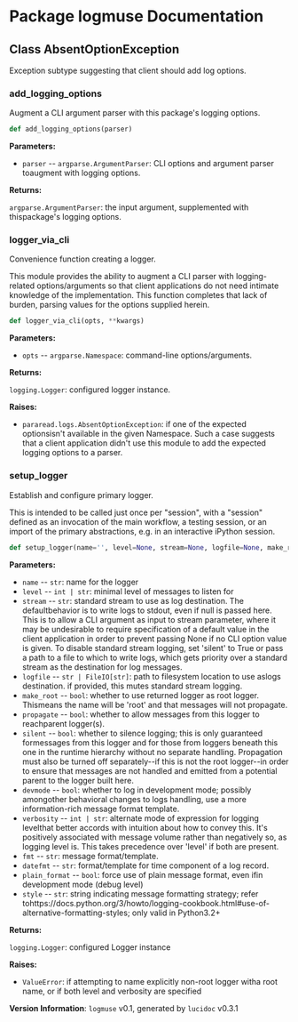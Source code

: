 # Package logmuse Documentation

## Class AbsentOptionException
Exception subtype suggesting that client should add log options.


### add\_logging\_options
Augment a CLI argument parser with this package's logging options.
```python
def add_logging_options(parser)
```

**Parameters:**

- `parser` -- `argparse.ArgumentParser`:  CLI options and argument parser toaugment with logging options.


**Returns:**

`argparse.ArgumentParser`:  the input argument, supplemented with thispackage's logging options.




### logger\_via\_cli
Convenience function creating a logger.

This module provides the ability to augment a CLI parser with
logging-related options/arguments so that client applications do not need
intimate knowledge of the implementation. This function completes that
lack of burden, parsing values for the options supplied herein.
```python
def logger_via_cli(opts, **kwargs)
```

**Parameters:**

- `opts` -- `argparse.Namespace`:  command-line options/arguments.


**Returns:**

`logging.Logger`:  configured logger instance.


**Raises:**

- `pararead.logs.AbsentOptionException`:  if one of the expected optionsisn't available in the given Namespace. Such a case suggests that a client application didn't use this module to add the expected logging options to a parser.




### setup\_logger
Establish and configure primary logger.

This is intended to be called just once per "session", with a "session"
defined as an invocation of the main workflow, a testing session, or an
import of the primary abstractions, e.g. in an interactive iPython session.
```python
def setup_logger(name='', level=None, stream=None, logfile=None, make_root=None, propagate=False, silent=False, devmode=False, verbosity=None, fmt=None, datefmt=None, plain_format=False, style=None)
```

**Parameters:**

- `name` -- `str`:  name for the logger
- `level` -- `int | str`:  minimal level of messages to listen for
- `stream` -- `str`:  standard stream to use as log destination. The defaultbehavior is to write logs to stdout, even if null is passed here. This is to allow a CLI argument as input to stream parameter, where it may be undesirable to require specification of a default value in the client application in order to prevent passing None if no CLI option value is given. To disable standard stream logging, set 'silent' to True or pass a path to a file to which to write logs, which gets priority over a standard stream as the destination for log messages.
- `logfile` -- `str | FileIO[str]`:  path to filesystem location to use aslogs destination. if provided, this mutes standard stream logging.
- `make_root` -- `bool`:  whether to use returned logger as root logger. Thismeans the name will be 'root' and that messages will not propagate.
- `propagate` -- `bool`:  whether to allow messages from this logger to reachparent logger(s).
- `silent` -- `bool`:  whether to silence logging; this is only guaranteed formessages from this logger and for those from loggers beneath this one in the runtime hierarchy without no separate handling. Propagation must also be turned off separately--if this is not the root logger--in order to ensure that messages are not handled and emitted from a potential parent to the logger built here.
- `devmode` -- `bool`:  whether to log in development mode; possibly amongother behavioral changes to logs handling, use a more information-rich message format template.
- `verbosity` -- `int | str`:  alternate mode of expression for logging levelthat better accords with intuition about how to convey this. It's positively associated with message volume rather than negatively so, as logging level is. This takes precedence over 'level' if both are present.
- `fmt` -- `str`:  message format/template.
- `datefmt` -- `str`:  format/template for time component of a log record.
- `plain_format` -- `bool`:  force use of plain message format, even ifin development mode (debug level)
- `style` -- `str`:  string indicating message formatting strategy; refer tohttps://docs.python.org/3/howto/logging-cookbook.html#use-of-alternative-formatting-styles; only valid in Python3.2+


**Returns:**

`logging.Logger`:  configured Logger instance


**Raises:**

- `ValueError`:  if attempting to name explicitly non-root logger witha root name, or if both level and verbosity are specified





**Version Information**: `logmuse` v0.1, generated by `lucidoc` v0.3.1